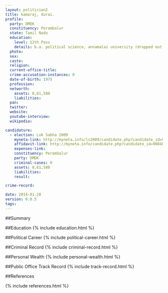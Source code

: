 ```yaml
---
layout: politician2
title: kamaraj, durai.
profile: 
  party: DMDK
  constituency: Perambalur
  state: Tamil Nadu
  education: 
    level: 12th Pass
    details: b.a. political science, annamalai university (dropped out in first year)
  photo: 
  sex: 
  caste: 
  religion: 
  current-office-title: 
  crime-accusation-instances: 0
  date-of-birth: 1975
  profession: 
  networth: 
    assets: 8,61,588
    liabilities: 
  pan: 
  twitter: 
  website: 
  youtube-interview: 
  wikipedia: 

candidature: 
  - election: Lok Sabha 2009
    myneta-link: http://myneta.info/ls2009/candidate.php?candidate_id=9084
    affidavit-link: http://myneta.info/candidate.php?candidate_id=9084&scan=original
    expenses-link: 
    constituency: Perambalur 
    party: DMDK
    criminal-cases: 0
    assets: 8,61,588
    liabilities: 
    result:  

crime-record: 

date: 2014-01-28
version: 0.0.5
tags: 
---
```

##Summary


##Education
{% include education.html %}


##Political Career
{% include political-career.html %}


##Criminal Record
{% include criminal-record.html %}


##Personal Wealth
{% include personal-wealth.html %}


##Public Office Track Record
{% include track-record.html %}


##References


{% include references.html %}
